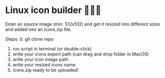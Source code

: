 # Linux icon builder 👩‍🎨🌟

Enter an source image (min. 512x512) and get it resized into different sizes and added into an icons.zip file.

Steps:
0. git clone repo
1. run script in terminal (or double-click)
2. write your icons export path (can drag and drop folder in MacOS)
3. write your icon image path
4. write your resized icons name.
5. icons.zip ready to be uploaded!
